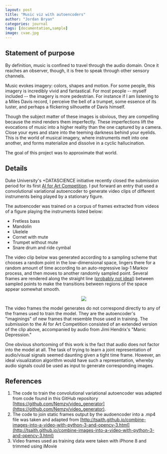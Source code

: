 ```yaml
---
layout: post
title: "Music viz with autoencoders"
author: "Jordan Bryan"
categories: journal
tags: [documentation,sample]
image: cvae.jpg
---
```


## Statement of purpose

By definition, music is confined to travel through the audio domain. Once it reaches an observer, though, it is free to speak through other sensory channels.

Music evokes imagery: colors, shapes and motion. For some people, this imagery is incredibly vivid and fantastical. For most people -- myself included -- the imagery is more pedestrian. For instance if I am listening to a Miles Davis record, I perceive the bell of a trumpet, some essence of its luster, and perhaps a flickering silhouette of Davis himself.

Though the subject matter of these images is obvious, they are compelling because the mind renders them imperfectly. These imperfections lift the evocations of music into a higher reality than the one captured by a camera. Close your eyes and stare into the teeming darkness behind your eyelids. This is the world of musical imagery, where instruments melt into one another, and forms materialize and dissolve in a cyclic hallucination.

The goal of this project was to approximate that world.

## Details

Duke University's +DATASCIENCE initiative recently closed the submission period for its first [AI for Art Competition](https://plus.datascience.duke.edu/announcements/duke-ai-art-competition). I put forward an entry that used a convolutional variational autoencoder to generate video clips of different instruments being played by a stationary figure.

The autoencoder was trained on a corpus of frames extracted from videos of a figure playing the instruments listed below:

- Fretless bass
- Mandolin
- Ukelele
- Cornet with mute
- Trumpet without mute
- Snare drum and ride cymbal

The video clip below was generated according to a sampling scheme that chooses a random point in the low-dimensional space, lingers there for a random amount of time according to an auto-regressive lag-1 Markov process, and then moves to another randomly sampled point. Several frames are rendered along the straight line ([probably not ideal](https://arxiv.org/pdf/1710.11379.pdf)) between sampled points to make the transitions between regions of the space appear somewhat smooth. 

<center><img src="https://github.com/j-g-b/j-g-b.github.io/raw/master/assets/img/cvae.gif"></center>

The video frames the model generates do not correspond directly to any of the frames used to train the model. They are the autoencoder's "imaginings" of new frames that resemble those used in training. The submission to the AI for Art Competition consisted of an extended version of the clip above, accompanied by audio from Jimi Hendrix's "Manic Depression."

One obvious shortcoming of this work is the fact that audio does not factor into the model at all. The task of trying to learn a joint representation of audio/visual signals seemed daunting given a tight time frame. However, an ideal visualization algorithm would have such a representation, whereby audio signals could be used as input to generate corresponding images.

## References

1. The code to train the convolutional variational autoencoder was adapted from code found in this GitHub repository [https://github.com/Nemzy/video_generator](https://github.com/Nemzy/video_generator).
2. The code to join static frames output by the audoencoder into a .mp4 file was taken and adapted from [http://tsaith.github.io/combine-images-into-a-video-with-python-3-and-opencv-3.html](http://tsaith.github.io/combine-images-into-a-video-with-python-3-and-opencv-3.html)
3. Video frames used as training data were taken with iPhone 8 and trimmed using iMovie